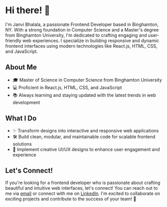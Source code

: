 # Hi there! 👋

I'm Janvi Bhalala, a passionate Frontend Developer based in Binghamton, NY. With a strong foundation in Computer Science and a Master's degree from Binghamton University, I'm dedicated to crafting engaging and user-friendly web experiences. I specialize in building responsive and dynamic frontend interfaces using modern technologies like React.js, HTML, CSS, and JavaScript.

## About Me

- 🎓 Master of Science in Computer Science from Binghamton University
- 💻 Proficient in React.js, HTML, CSS, and JavaScript
- 📚 Always learning and staying updated with the latest trends in web development

## What I Do

- ✨ Transform designs into interactive and responsive web applications
- 🛠️ Build clean, modular, and maintainable code for scalable frontend solutions
- 🎨 Implement creative UI/UX designs to enhance user engagement and experience

## Let's Connect!

If you're looking for a frontend developer who is passionate about crafting beautiful and intuitive web interfaces, let's connect! You can reach out to me via [email](mailto:Jbhalal1@binghamton.edu) or connect with me on [LinkedIn](https://www.linkedin.com/in/janvibhalala/). I'm excited to collaborate on exciting projects and contribute to the success of your team! 🚀


<!--
**janvi33/janvi33** is a ✨ _special_ ✨ repository because its `README.md` (this file) appears on your GitHub profile.

Here are some ideas to get you started:

- 🔭 I’m currently working on ...
- 🌱 I’m currently learning ...
- 👯 I’m looking to collaborate on ...
- 🤔 I’m looking for help with ...
- 💬 Ask me about ...
- 📫 How to reach me: ...
- 😄 Pronouns: ...
- ⚡ Fun fact: ...
-->
